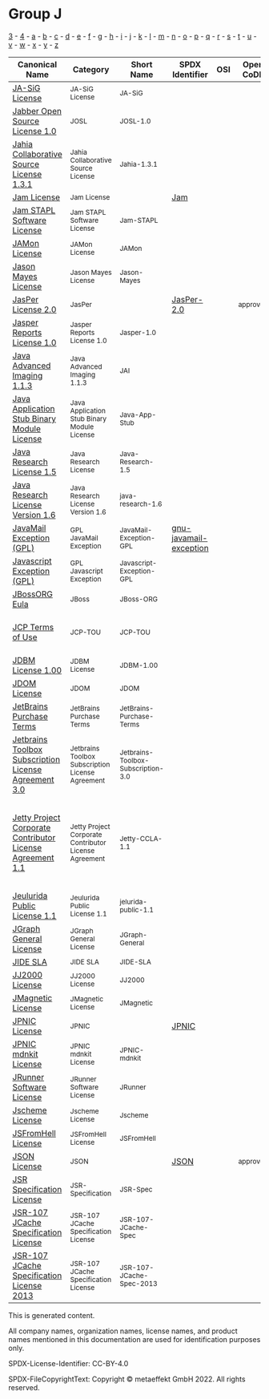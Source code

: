 # Group J

[3](../[3]/README.md) -
[4](../[4]/README.md) -
[a](../[a]/README.md) - 
[b](../[b]/README.md) - 
[c](../[c]/README.md) - 
[d](../[d]/README.md) - 
[e](../[e]/README.md) - 
[f](../[f]/README.md) - 
[g](../[g]/README.md) - 
[h](../[h]/README.md) - 
[i](../[i]/README.md) - 
[j](../[j]/README.md) - 
[k](../[k]/README.md) - 
[l](../[l]/README.md) - 
[m](../[m]/README.md) - 
[n](../[n]/README.md) - 
[o](../[o]/README.md) - 
[p](../[p]/README.md) - 
[q](../[q]/README.md) - 
[r](../[r]/README.md) - 
[s](../[s]/README.md) - 
[t](../[t]/README.md) - 
[u](../[u]/README.md) - 
[v](../[v]/README.md) - 
[w](../[w]/README.md) - 
[x](../[x]/README.md) - 
[y](../[y]/README.md) - 
[z](../[z]/README.md)

|Canonical Name|Category|Short Name|SPDX Identifier|OSI|Open CoDE|ScanCode|Matched ScanCode|Type|
| --- | --- | --- | --- | --- | --- | --- | --- | --- |
|[JA-SiG License]([ja]/JA-SiG-License.yaml)|<sup>JA-SiG License</sup>|<sup>JA-SiG</sup>| | |<sup> </sup>| [ja-sig](https://github.com/nexB/scancode-toolkit/blob/develop/src/licensedcode/data/licenses/ja-sig.LICENSE) | [ja-sig](https://github.com/nexB/scancode-toolkit/blob/develop/src/licensedcode/data/licenses/ja-sig.LICENSE) |<sup>terms</sup>|
|[Jabber Open Source License 1.0]([ja]/Jabber-Open-Source-License-1.0.yaml)|<sup>JOSL</sup>|<sup>JOSL-1.0</sup>| | |<sup> </sup>| [josl-1.0](https://github.com/nexB/scancode-toolkit/blob/develop/src/licensedcode/data/licenses/josl-1.0.LICENSE) | |<sup>terms</sup>|
|[Jahia Collaborative Source License 1.3.1]([ja]/Jahia-Collaborative-Source-License-1.3.1.yaml)|<sup>Jahia Collaborative Source License</sup>|<sup>Jahia-1.3.1</sup>| | |<sup> </sup>| [jahia-1.3.1](https://github.com/nexB/scancode-toolkit/blob/develop/src/licensedcode/data/licenses/jahia-1.3.1.LICENSE) | [jahia-1.3.1](https://github.com/nexB/scancode-toolkit/blob/develop/src/licensedcode/data/licenses/jahia-1.3.1.LICENSE) |<sup>terms</sup>|
|[Jam License]([ja]/Jam-License.yaml)|<sup>Jam License</sup>|<sup> </sup>|[Jam](https://spdx.org/licenses/Jam.html)| |<sup> </sup>| [jam](https://github.com/nexB/scancode-toolkit/blob/develop/src/licensedcode/data/licenses/jam.LICENSE) | [jam](https://github.com/nexB/scancode-toolkit/blob/develop/src/licensedcode/data/licenses/jam.LICENSE) |<sup>terms</sup>|
|[Jam STAPL Software License]([ja]/Jam-STAPL-Software-License.yaml)|<sup>Jam STAPL Software License</sup>|<sup>Jam-STAPL</sup>| | |<sup> </sup>| [jam-stapl](https://github.com/nexB/scancode-toolkit/blob/develop/src/licensedcode/data/licenses/jam-stapl.LICENSE) | [jam-stapl](https://github.com/nexB/scancode-toolkit/blob/develop/src/licensedcode/data/licenses/jam-stapl.LICENSE) |<sup>terms</sup>|
|[JAMon License]([ja]/JAMon-License.yaml)|<sup>JAMon License</sup>|<sup>JAMon</sup>| | |<sup> </sup>| [jamon](https://github.com/nexB/scancode-toolkit/blob/develop/src/licensedcode/data/licenses/jamon.LICENSE) | [jamon](https://github.com/nexB/scancode-toolkit/blob/develop/src/licensedcode/data/licenses/jamon.LICENSE) |<sup>terms</sup>|
|[Jason Mayes License]([ja]/Jason-Mayes-License.yaml)|<sup>Jason Mayes License</sup>|<sup>Jason-Mayes</sup>| | |<sup> </sup>| [jason-mayes](https://github.com/nexB/scancode-toolkit/blob/develop/src/licensedcode/data/licenses/jason-mayes.LICENSE) | [jason-mayes](https://github.com/nexB/scancode-toolkit/blob/develop/src/licensedcode/data/licenses/jason-mayes.LICENSE) |<sup>terms</sup>|
|[JasPer License 2.0]([ja]/JasPer-License-2.0.yaml)|<sup>JasPer</sup>|<sup> </sup>|[JasPer-2.0](https://spdx.org/licenses/JasPer-2.0.html)| |<sup>approved</sup>| [jasper-2.0](https://github.com/nexB/scancode-toolkit/blob/develop/src/licensedcode/data/licenses/jasper-2.0.LICENSE) | [jasper-2.0](https://github.com/nexB/scancode-toolkit/blob/develop/src/licensedcode/data/licenses/jasper-2.0.LICENSE) |<sup>terms</sup>|
|[Jasper Reports License 1.0]([ja]/Jasper-Reports-License-1.0.yaml)|<sup>Jasper Reports License 1.0</sup>|<sup>Jasper-1.0</sup>| | |<sup> </sup>| [jasper-1.0](https://github.com/nexB/scancode-toolkit/blob/develop/src/licensedcode/data/licenses/jasper-1.0.LICENSE) | |<sup>terms</sup>|
|[Java Advanced Imaging 1.1.3]([ja]/Java-Advanced-Imaging-1.1.3.yaml)|<sup>Java Advanced Imaging 1.1.3</sup>|<sup>JAI</sup>| | |<sup> </sup>| | [sun-bcl-11-08](https://github.com/nexB/scancode-toolkit/blob/develop/src/licensedcode/data/licenses/sun-bcl-11-08.LICENSE) |<sup>terms</sup>|
|[Java Application Stub Binary Module License]([ja]/Java-Application-Stub-Binary-Module-License.yaml)|<sup>Java Application Stub Binary Module License</sup>|<sup>Java-App-Stub</sup>| | |<sup> </sup>| [java-app-stub](https://github.com/nexB/scancode-toolkit/blob/develop/src/licensedcode/data/licenses/java-app-stub.LICENSE) | [java-app-stub](https://github.com/nexB/scancode-toolkit/blob/develop/src/licensedcode/data/licenses/java-app-stub.LICENSE) |<sup>terms</sup>|
|[Java Research License 1.5]([ja]/Java-Research-License-1.5.yaml)|<sup>Java Research License</sup>|<sup>Java-Research-1.5</sup>| | |<sup> </sup>| [java-research-1.5](https://github.com/nexB/scancode-toolkit/blob/develop/src/licensedcode/data/licenses/java-research-1.5.LICENSE) | [java-research-1.5](https://github.com/nexB/scancode-toolkit/blob/develop/src/licensedcode/data/licenses/java-research-1.5.LICENSE) |<sup>terms</sup>|
|[Java Research License Version 1.6]([ja]/Java-Research-License-Version-1.6.yaml)|<sup>Java Research License Version 1.6</sup>|<sup>java-research-1.6</sup>| | |<sup> </sup>| [java-research-1.6](https://github.com/nexB/scancode-toolkit/blob/develop/src/licensedcode/data/licenses/java-research-1.6.LICENSE) | |<sup>terms</sup>|
|[JavaMail Exception (GPL)]([ja]/JavaMail-Exception-(GPL).yaml)|<sup>GPL JavaMail Exception</sup>|<sup>JavaMail-Exception-GPL</sup>|[gnu-javamail-exception](https://spdx.org/licenses/gnu-javamail-exception.html)| |<sup> </sup>| [gnu-javamail-exception](https://github.com/nexB/scancode-toolkit/blob/develop/src/licensedcode/data/licenses/gnu-javamail-exception.LICENSE) | [gnu-javamail-exception](https://github.com/nexB/scancode-toolkit/blob/develop/src/licensedcode/data/licenses/gnu-javamail-exception.LICENSE) |<sup>exception</sup>|
|[Javascript Exception (GPL)]([ja]/Javascript-Exception-(GPL).yaml)|<sup>GPL Javascript Exception</sup>|<sup>Javascript-Exception-GPL</sup>| | |<sup> </sup>| [javascript-exception-2.0](https://github.com/nexB/scancode-toolkit/blob/develop/src/licensedcode/data/licenses/javascript-exception-2.0.LICENSE) | |<sup>terms</sup>|
|[JBossORG Eula]([jb]/JBossORG-Eula.yaml)|<sup>JBoss</sup>|<sup>JBoss-ORG</sup>| | |<sup> </sup>| [jboss-eula](https://github.com/nexB/scancode-toolkit/blob/develop/src/licensedcode/data/licenses/jboss-eula.LICENSE) | |<sup>terms</sup>|
|[JCP Terms of Use]([jc]/JCP-Terms-of-Use.yaml)|<sup>JCP-TOU</sup>|<sup>JCP-TOU</sup>| | |<sup> </sup>| | [public-domain-disclaimer](https://github.com/nexB/scancode-toolkit/blob/develop/src/licensedcode/data/licenses/public-domain-disclaimer.LICENSE), [unknown](https://github.com/nexB/scancode-toolkit/blob/develop/src/licensedcode/data/licenses/unknown.LICENSE) |<sup>terms</sup>|
|[JDBM License 1.00]([jd]/JDBM-License-1.00.yaml)|<sup>JDBM License</sup>|<sup>JDBM-1.00</sup>| | |<sup> </sup>| [jdbm-1.00](https://github.com/nexB/scancode-toolkit/blob/develop/src/licensedcode/data/licenses/jdbm-1.00.LICENSE) | |<sup>terms</sup>|
|[JDOM License]([jd]/JDOM-License.yaml)|<sup>JDOM</sup>|<sup>JDOM</sup>| | |<sup> </sup>| | [jdom](https://github.com/nexB/scancode-toolkit/blob/develop/src/licensedcode/data/licenses/jdom.LICENSE) |<sup>terms</sup>|
|[JetBrains Purchase Terms]([je]/JetBrains-Purchase-Terms.yaml)|<sup>JetBrains Purchase Terms</sup>|<sup>JetBrains-Purchase-Terms</sup>| | |<sup> </sup>| [jetbrains-purchase-terms](https://github.com/nexB/scancode-toolkit/blob/develop/src/licensedcode/data/licenses/jetbrains-purchase-terms.LICENSE) | [jetbrains-purchase-terms](https://github.com/nexB/scancode-toolkit/blob/develop/src/licensedcode/data/licenses/jetbrains-purchase-terms.LICENSE) |<sup>terms</sup>|
|[Jetbrains Toolbox Subscription License Agreement 3.0]([je]/Jetbrains-Toolbox-Subscription-License-Agreement-3.0.yaml)|<sup>Jetbrains Toolbox Subscription License Agreement</sup>|<sup>Jetbrains-Toolbox-Subscription-3.0</sup>| | |<sup> </sup>| [jetbrains-toolbox-open-source-3](https://github.com/nexB/scancode-toolkit/blob/develop/src/licensedcode/data/licenses/jetbrains-toolbox-open-source-3.LICENSE) | [jetbrains-toolbox-open-source-3](https://github.com/nexB/scancode-toolkit/blob/develop/src/licensedcode/data/licenses/jetbrains-toolbox-open-source-3.LICENSE) |<sup>terms</sup>|
|[Jetty Project Corporate Contributor License Agreement 1.1]([je]/Jetty-Project-Corporate-Contributor-License-Agreement-1.1.yaml)|<sup>Jetty Project Corporate Contributor License Agreement</sup>|<sup>Jetty-CCLA-1.1</sup>| | |<sup> </sup>| [jetty-ccla-1.1](https://github.com/nexB/scancode-toolkit/blob/develop/src/licensedcode/data/licenses/jetty-ccla-1.1.LICENSE) | [apache-2.0](https://github.com/nexB/scancode-toolkit/blob/develop/src/licensedcode/data/licenses/apache-2.0.LICENSE), [freetype](https://github.com/nexB/scancode-toolkit/blob/develop/src/licensedcode/data/licenses/freetype.LICENSE), [freetype-patent](https://github.com/nexB/scancode-toolkit/blob/develop/src/licensedcode/data/licenses/freetype-patent.LICENSE), [generic-cla](https://github.com/nexB/scancode-toolkit/blob/develop/src/licensedcode/data/licenses/generic-cla.LICENSE), [unknown](https://github.com/nexB/scancode-toolkit/blob/develop/src/licensedcode/data/licenses/unknown.LICENSE), [warranty-disclaimer](https://github.com/nexB/scancode-toolkit/blob/develop/src/licensedcode/data/licenses/warranty-disclaimer.LICENSE) |<sup>terms</sup>|
|[Jeulurida Public License 1.1]([je]/Jeulurida-Public-License-1.1.yaml)|<sup>Jeulurida Public License 1.1</sup>|<sup>jelurida-public-1.1</sup>| | |<sup> </sup>| [jelurida-public-1.1](https://github.com/nexB/scancode-toolkit/blob/develop/src/licensedcode/data/licenses/jelurida-public-1.1.LICENSE) | |<sup>terms</sup>|
|[JGraph General License]([jg]/JGraph-General-License.yaml)|<sup>JGraph General License</sup>|<sup>JGraph-General</sup>| | |<sup> </sup>| [jgraph-general](https://github.com/nexB/scancode-toolkit/blob/develop/src/licensedcode/data/licenses/jgraph-general.LICENSE) | [jgraph-general](https://github.com/nexB/scancode-toolkit/blob/develop/src/licensedcode/data/licenses/jgraph-general.LICENSE) |<sup>terms</sup>|
|[JIDE SLA]([ji]/JIDE-SLA.yaml)|<sup>JIDE SLA</sup>|<sup>JIDE-SLA</sup>| | |<sup> </sup>| [jide-sla](https://github.com/nexB/scancode-toolkit/blob/develop/src/licensedcode/data/licenses/jide-sla.LICENSE) | [jide-sla](https://github.com/nexB/scancode-toolkit/blob/develop/src/licensedcode/data/licenses/jide-sla.LICENSE) |<sup>terms</sup>|
|[JJ2000 License]([jj]/JJ2000-License.yaml)|<sup>JJ2000 License</sup>|<sup>JJ2000</sup>| | |<sup> </sup>| [jj2000](https://github.com/nexB/scancode-toolkit/blob/develop/src/licensedcode/data/licenses/jj2000.LICENSE) | [jj2000](https://github.com/nexB/scancode-toolkit/blob/develop/src/licensedcode/data/licenses/jj2000.LICENSE) |<sup>terms</sup>|
|[JMagnetic License]([jm]/JMagnetic-License.yaml)|<sup>JMagnetic License</sup>|<sup>JMagnetic</sup>| | |<sup> </sup>| [jmagnetic](https://github.com/nexB/scancode-toolkit/blob/develop/src/licensedcode/data/licenses/jmagnetic.LICENSE) | [jmagnetic](https://github.com/nexB/scancode-toolkit/blob/develop/src/licensedcode/data/licenses/jmagnetic.LICENSE) |<sup>terms</sup>|
|[JPNIC License]([jp]/JPNIC-License.yaml)|<sup>JPNIC</sup>|<sup> </sup>|[JPNIC](https://spdx.org/licenses/JPNIC.html)| |<sup> </sup>| [jpnic-idnkit](https://github.com/nexB/scancode-toolkit/blob/develop/src/licensedcode/data/licenses/jpnic-idnkit.LICENSE) | [jpnic-idnkit](https://github.com/nexB/scancode-toolkit/blob/develop/src/licensedcode/data/licenses/jpnic-idnkit.LICENSE) |<sup>terms</sup>|
|[JPNIC mdnkit License]([jp]/JPNIC-mdnkit-License.yaml)|<sup>JPNIC mdnkit License</sup>|<sup>JPNIC-mdnkit</sup>| | |<sup> </sup>| [jpnic-mdnkit](https://github.com/nexB/scancode-toolkit/blob/develop/src/licensedcode/data/licenses/jpnic-mdnkit.LICENSE) | |<sup>terms</sup>|
|[JRunner Software License]([jr]/JRunner-Software-License.yaml)|<sup>JRunner Software License</sup>|<sup>JRunner</sup>| | |<sup> </sup>| [jrunner](https://github.com/nexB/scancode-toolkit/blob/develop/src/licensedcode/data/licenses/jrunner.LICENSE) | [jrunner](https://github.com/nexB/scancode-toolkit/blob/develop/src/licensedcode/data/licenses/jrunner.LICENSE) |<sup>terms</sup>|
|[Jscheme License]([js]/Jscheme-License.yaml)|<sup>Jscheme License</sup>|<sup>Jscheme</sup>| | |<sup> </sup>| [jscheme](https://github.com/nexB/scancode-toolkit/blob/develop/src/licensedcode/data/licenses/jscheme.LICENSE) | [jscheme](https://github.com/nexB/scancode-toolkit/blob/develop/src/licensedcode/data/licenses/jscheme.LICENSE) |<sup>terms</sup>|
|[JSFromHell License]([js]/JSFromHell-License.yaml)|<sup>JSFromHell License</sup>|<sup>JSFromHell</sup>| | |<sup> </sup>| [jsfromhell](https://github.com/nexB/scancode-toolkit/blob/develop/src/licensedcode/data/licenses/jsfromhell.LICENSE) | [jsfromhell](https://github.com/nexB/scancode-toolkit/blob/develop/src/licensedcode/data/licenses/jsfromhell.LICENSE) |<sup>terms</sup>|
|[JSON License]([js]/JSON-License.yaml)|<sup>JSON</sup>|<sup> </sup>|[JSON](https://spdx.org/licenses/JSON.html)| |<sup>approved</sup>| | |<sup>terms</sup>|
|[JSR Specification License]([js]/JSR-Specification-License.yaml)|<sup>JSR-Specification</sup>|<sup>JSR-Spec</sup>| | |<sup> </sup>| | [sun-jsr-spec-04-2006](https://github.com/nexB/scancode-toolkit/blob/develop/src/licensedcode/data/licenses/sun-jsr-spec-04-2006.LICENSE) |<sup>terms</sup>|
|[JSR-107 JCache Specification License]([js]/JSR-107-JCache-Specification-License.yaml)|<sup>JSR-107 JCache Specification License</sup>|<sup>JSR-107-JCache-Spec</sup>| | |<sup> </sup>| [jsr-107-jcache-spec](https://github.com/nexB/scancode-toolkit/blob/develop/src/licensedcode/data/licenses/jsr-107-jcache-spec.LICENSE) | [jsr-107-jcache-spec](https://github.com/nexB/scancode-toolkit/blob/develop/src/licensedcode/data/licenses/jsr-107-jcache-spec.LICENSE) |<sup>terms</sup>|
|[JSR-107 JCache Specification License 2013]([js]/JSR-107-JCache-Specification-License-2013.yaml)|<sup>JSR-107 JCache Specification License</sup>|<sup>JSR-107-JCache-Spec-2013</sup>| | |<sup> </sup>| [jsr-107-jcache-spec-2013](https://github.com/nexB/scancode-toolkit/blob/develop/src/licensedcode/data/licenses/jsr-107-jcache-spec-2013.LICENSE) | [proprietary-license](https://github.com/nexB/scancode-toolkit/blob/develop/src/licensedcode/data/licenses/proprietary-license.LICENSE), [sun-sdk-spec-1.1](https://github.com/nexB/scancode-toolkit/blob/develop/src/licensedcode/data/licenses/sun-sdk-spec-1.1.LICENSE), [unknown](https://github.com/nexB/scancode-toolkit/blob/develop/src/licensedcode/data/licenses/unknown.LICENSE) |<sup>terms</sup>|

This is generated content.

All company names, organization names, license names, and product names mentioned in this documentation are used for identification purposes only.

SPDX-License-Identifier: CC-BY-4.0

SPDX-FileCopyrightText: Copyright © metaeffekt GmbH 2022. All rights reserved.
